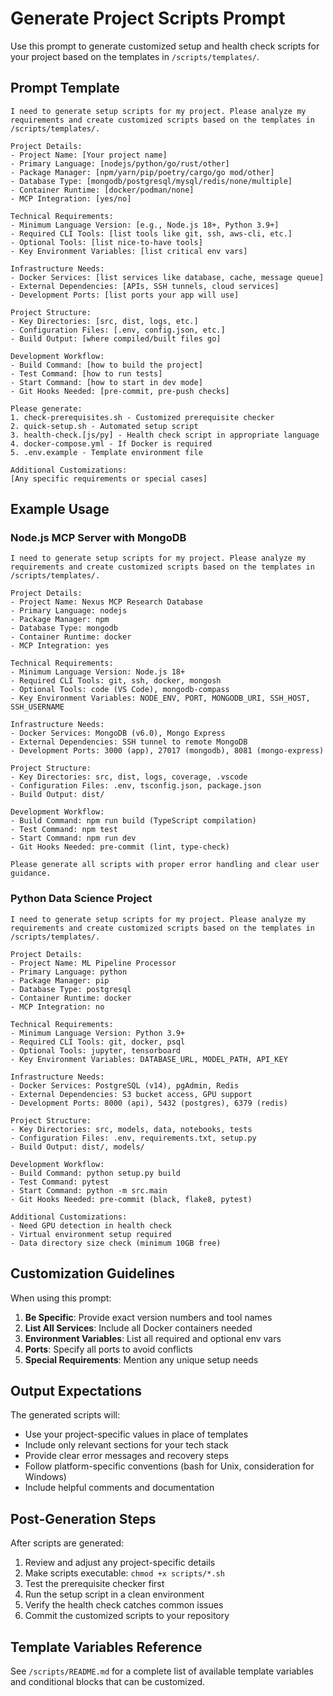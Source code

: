# Generate Project Scripts Prompt

Use this prompt to generate customized setup and health check scripts for your project based on the templates in `/scripts/templates/`.

## Prompt Template

```
I need to generate setup scripts for my project. Please analyze my requirements and create customized scripts based on the templates in /scripts/templates/.

Project Details:
- Project Name: [Your project name]
- Primary Language: [nodejs/python/go/rust/other]
- Package Manager: [npm/yarn/pip/poetry/cargo/go mod/other]
- Database Type: [mongodb/postgresql/mysql/redis/none/multiple]
- Container Runtime: [docker/podman/none]
- MCP Integration: [yes/no]

Technical Requirements:
- Minimum Language Version: [e.g., Node.js 18+, Python 3.9+]
- Required CLI Tools: [list tools like git, ssh, aws-cli, etc.]
- Optional Tools: [list nice-to-have tools]
- Key Environment Variables: [list critical env vars]

Infrastructure Needs:
- Docker Services: [list services like database, cache, message queue]
- External Dependencies: [APIs, SSH tunnels, cloud services]
- Development Ports: [list ports your app will use]

Project Structure:
- Key Directories: [src, dist, logs, etc.]
- Configuration Files: [.env, config.json, etc.]
- Build Output: [where compiled/built files go]

Development Workflow:
- Build Command: [how to build the project]
- Test Command: [how to run tests]
- Start Command: [how to start in dev mode]
- Git Hooks Needed: [pre-commit, pre-push checks]

Please generate:
1. check-prerequisites.sh - Customized prerequisite checker
2. quick-setup.sh - Automated setup script
3. health-check.[js/py] - Health check script in appropriate language
4. docker-compose.yml - If Docker is required
5. .env.example - Template environment file

Additional Customizations:
[Any specific requirements or special cases]
```

## Example Usage

### Node.js MCP Server with MongoDB

```
I need to generate setup scripts for my project. Please analyze my requirements and create customized scripts based on the templates in /scripts/templates/.

Project Details:
- Project Name: Nexus MCP Research Database
- Primary Language: nodejs
- Package Manager: npm
- Database Type: mongodb
- Container Runtime: docker
- MCP Integration: yes

Technical Requirements:
- Minimum Language Version: Node.js 18+
- Required CLI Tools: git, ssh, docker, mongosh
- Optional Tools: code (VS Code), mongodb-compass
- Key Environment Variables: NODE_ENV, PORT, MONGODB_URI, SSH_HOST, SSH_USERNAME

Infrastructure Needs:
- Docker Services: MongoDB (v6.0), Mongo Express
- External Dependencies: SSH tunnel to remote MongoDB
- Development Ports: 3000 (app), 27017 (mongodb), 8081 (mongo-express)

Project Structure:
- Key Directories: src, dist, logs, coverage, .vscode
- Configuration Files: .env, tsconfig.json, package.json
- Build Output: dist/

Development Workflow:
- Build Command: npm run build (TypeScript compilation)
- Test Command: npm test
- Start Command: npm run dev
- Git Hooks Needed: pre-commit (lint, type-check)

Please generate all scripts with proper error handling and clear user guidance.
```

### Python Data Science Project

```
I need to generate setup scripts for my project. Please analyze my requirements and create customized scripts based on the templates in /scripts/templates/.

Project Details:
- Project Name: ML Pipeline Processor
- Primary Language: python
- Package Manager: pip
- Database Type: postgresql
- Container Runtime: docker
- MCP Integration: no

Technical Requirements:
- Minimum Language Version: Python 3.9+
- Required CLI Tools: git, docker, psql
- Optional Tools: jupyter, tensorboard
- Key Environment Variables: DATABASE_URL, MODEL_PATH, API_KEY

Infrastructure Needs:
- Docker Services: PostgreSQL (v14), pgAdmin, Redis
- External Dependencies: S3 bucket access, GPU support
- Development Ports: 8000 (api), 5432 (postgres), 6379 (redis)

Project Structure:
- Key Directories: src, models, data, notebooks, tests
- Configuration Files: .env, requirements.txt, setup.py
- Build Output: dist/, models/

Development Workflow:
- Build Command: python setup.py build
- Test Command: pytest
- Start Command: python -m src.main
- Git Hooks Needed: pre-commit (black, flake8, pytest)

Additional Customizations:
- Need GPU detection in health check
- Virtual environment setup required
- Data directory size check (minimum 10GB free)
```

## Customization Guidelines

When using this prompt:

1. **Be Specific**: Provide exact version numbers and tool names
2. **List All Services**: Include all Docker containers needed
3. **Environment Variables**: List all required and optional env vars
4. **Ports**: Specify all ports to avoid conflicts
5. **Special Requirements**: Mention any unique setup needs

## Output Expectations

The generated scripts will:
- Use your project-specific values in place of templates
- Include only relevant sections for your tech stack
- Provide clear error messages and recovery steps
- Follow platform-specific conventions (bash for Unix, consideration for Windows)
- Include helpful comments and documentation

## Post-Generation Steps

After scripts are generated:

1. Review and adjust any project-specific details
2. Make scripts executable: `chmod +x scripts/*.sh`
3. Test the prerequisite checker first
4. Run the setup script in a clean environment
5. Verify the health check catches common issues
6. Commit the customized scripts to your repository

## Template Variables Reference

See `/scripts/README.md` for a complete list of available template variables and conditional blocks that can be customized.